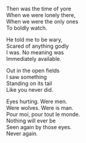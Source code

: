 Then was the time of yore  
When we were lonely there,  
When we were the only ones  
To boldly watch.

He told me to be wary,  
Scared of anything godly  
I was. No meaning was  
Immediately available.

Out in the open fields  
I saw something  
Standing on its tail  
Like you never did.

Eyes hurting. Were men.  
Were wolves. Were is man.  
Pour moi, pour tout le monde.  
Nothing will ever be  
Seen again by those eyes.  
Never again.

